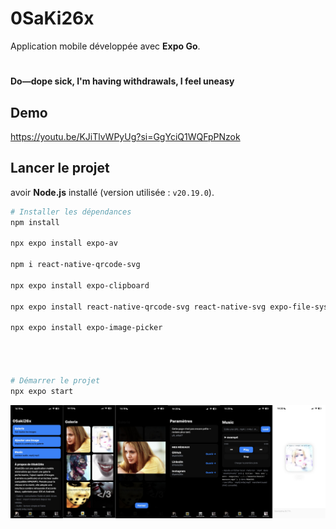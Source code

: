# 0SaKi26x
Application mobile développée avec **Expo Go**.
#
**Do—dope sick, I'm having withdrawals, I feel uneasy**

## Demo
https://youtu.be/KJiTlvWPyUg?si=GgYciQ1WQFpPNzok

## Lancer le projet

avoir **Node.js** installé (version utilisée : `v20.19.0`).

```bash
# Installer les dépendances
npm install

npx expo install expo-av

npm i react-native-qrcode-svg

npx expo install expo-clipboard

npx expo install react-native-qrcode-svg react-native-svg expo-file-system expo-media-library

npx expo install expo-image-picker




# Démarrer le projet
npx expo start
```



![alt text](https://github.com/yanis26x/0SaKi/blob/main/assets/screens/OsakiScreen2.jpg)




